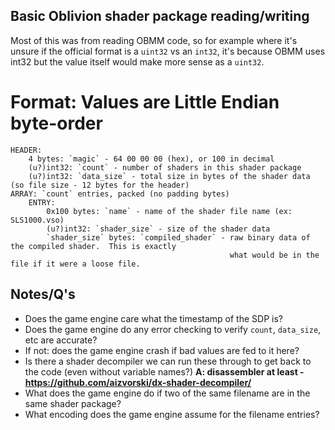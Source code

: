 ## Basic Oblivion shader package reading/writing

Most of this was from reading OBMM code, so for example where it's unsure if the official format is a `uint32` vs an `int32`, it's because OBMM uses int32 but the value itself would make more sense as a `uint32`.

# Format: Values are Little Endian byte-order

```
HEADER:
    4 bytes: `magic` - 64 00 00 00 (hex), or 100 in decimal
    (u?)int32: `count` - number of shaders in this shader package
    (u?)int32: `data_size` - total size in bytes of the shader data (so file size - 12 bytes for the header)
ARRAY: `count` entries, packed (no padding bytes)
    ENTRY:
        0x100 bytes: `name` - name of the shader file name (ex: SLS1000.vso)
        (u?)int32: `shader_size` - size of the shader data
        `shader_size` bytes: `compiled_shader` - raw binary data of the compiled shader.  This is exactly
                                                 what would be in the file if it were a loose file.
```

## Notes/Q's
 - Does the game engine care what the timestamp of the SDP is?
 - Does the game engine do any error checking to verify `count`, `data_size`, etc are accurate?
 - If not: does the game engine crash if bad values are fed to it here?
 - Is there a shader decompiler we can run these through to get back to the code (even without variable names?)
   **A: disassembler at least - https://github.com/aizvorski/dx-shader-decompiler/**
 - What does the game engine do if two of the same filename are in the same shader package?
 - What encoding does the game engine assume for the filename entries?
